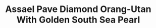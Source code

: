 ---
title: Assael Pave Diamond Orang-Utan With Golden South Sea Pearl
description: |
  A beautifully rendered mother Orangutan and her baby swing playfully from a Golden South Sea Pearl in this whimsical pendant necklace.
specs: |
  11.1mm x 14.6mm Golden South Sea Cultured Pearl Drop with 0.03 carats of Brown Diamonds, set in 18K Yellow Gold.
images:
  - assael-pave-diamond-orang-utan-with-golden-south-sea-pearl.png
category: Julie Parker Endangered Species
order: 7
tags:
  - necklaces
---